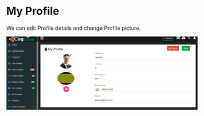 # My Profile

We can edit Profile details and change Profile picture.

![](../.gitbook/assets/image%20%28141%29.png)

